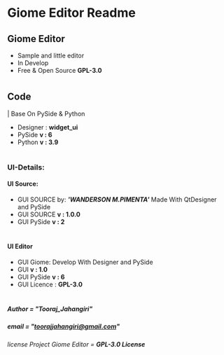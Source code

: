 # Giome Editor Readme
## Giome Editor
 - Sample and little editor
 - In Develop
 - Free & Open Source __GPL-3.0__
#
## Code
 | Base On PySide & Python
 - Designer : __widget_ui__
 - PySide __v : 6__
 - Python __v : 3.9__
#
### UI-Details: 
 #### UI Source:
 - GUI SOURCE by: ___'WANDERSON M.PIMENTA'___ Made With QtDesigner and PySide
 - GUI SOURCE __v : 1.0.0__
 - GUI PySide __v : 2__
 #
 #### UI Editor
 - GUI Giome: Develop With Designer and PySide
 - GUI __v : 1.0__
 - GUI PySide __v : 6__
 - GUI Licence : __GPL-3.0__
#

##### __Author__ = "Tooraj_Jahangiri"
##### __email__ = "toorajjahangiri@gmail.com"
###### license Project Giome Editor =  __GPL-3.0 License__
